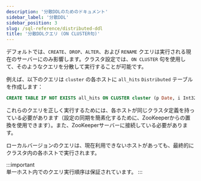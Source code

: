 ```yaml
---
description: '分散DDLのためのドキュメント'
sidebar_label: '分散DDL'
sidebar_position: 3
slug: /sql-reference/distributed-ddl
title: '分散DDLクエリ (ON CLUSTER句)'
---
```


デフォルトでは、`CREATE`、`DROP`、`ALTER`、および `RENAME` クエリは実行される現在のサーバーにのみ影響します。クラスタ設定では、`ON CLUSTER` 句を使用して、そのようなクエリを分散して実行することが可能です。

例えば、以下のクエリは `cluster` の各ホストに `all_hits` `Distributed` テーブルを作成します：

```sql
CREATE TABLE IF NOT EXISTS all_hits ON CLUSTER cluster (p Date, i Int32) ENGINE = Distributed(cluster, default, hits)
```

これらのクエリを正しく実行するためには、各ホストが同じクラスタ定義を持っている必要があります（設定の同期を簡素化するために、ZooKeeperからの置換を使用できます）。また、ZooKeeperサーバーに接続している必要があります。

ローカルバージョンのクエリは、現在利用できないホストがあっても、最終的にクラスタ内の各ホストで実行されます。

:::important    
単一ホスト内でのクエリ実行順序は保証されています。
:::
